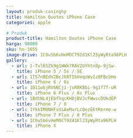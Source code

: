 ```yaml
---
layout: produk-casinghp
title: Hamilton Quotes iPhone Case
categories: apple

# Produk
product-title: Hamilton Quotes iPhone Case
harga: 90000
sku: hn-1655
image-drive: 1C0uSb6vHeMOCT92d1Kl23yWyRta96PLH
gallery:
  - url: 1-Tvl6SZk9g1WWk7RAV2UYhtn8p-9jSw-
    title: iPhone 5 / 5s / SE
  - url: 1TS7nBEdV2BcJkRTIbUeqoWvIz0FBcbHo
    title: iPhone 6 / 6s
  - url: 1D11wbjRV6NCji-jvR8K8bi-9g1f7f-uR
    title: iPhone 6 Plus / 6s Plus
  - url: 1BdtNL4jEbfhqcKHDjBVJcFWwscDUkdEP
    title: iPhone 7 / 8
  - url: 1YkkIM8NHFsUiAeMurLcQezE6tRerme-w
    title: iPhone 7 Plus / 8 Plus
  - url: 1C0uSb6vHeMOCT92d1Kl23yWyRta96PLH
    title: iPhone X
---
```

